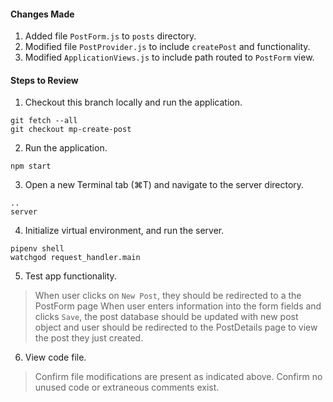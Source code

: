 #### Changes Made
1. Added file `PostForm.js` to `posts` directory.
1. Modified file `PostProvider.js` to include `createPost` and functionality.
1. Modified `ApplicationViews.js` to include path routed to `PostForm` view.
​
#### Steps to Review
1. Checkout this branch locally and run the application.
```
git fetch --all
git checkout mp-create-post
```
2. Run the application.
```
npm start
```
3. Open a new Terminal tab (⌘T) and navigate to the server directory.
```
..
server
```
4. Initialize virtual environment, and run the server.
```
pipenv shell
watchgod request_handler.main
```
5. Test app functionality.
> When user clicks on `New Post`, they should be redirected to a the PostForm page
> When user enters information into the form fields and clicks `Save`, the post database should be updated with new post object and user should be redirected to the PostDetails page to view the post they just created.
6. View code file.
> Confirm file modifications are present as indicated above.
> Confirm no unused code or extraneous comments exist.